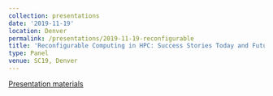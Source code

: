 ```yaml
---
collection: presentations
date: '2019-11-19'
location: Denver
permalink: /presentations/2019-11-19-reconfigurable
title: 'Reconfigurable Computing in HPC: Success Stories Today and Future?'
type: Panel
venue: SC19, Denver
---
```


[Presentation materials](https://sc19.supercomputing.org/presentation/?id=pan118&sess=sess233)
